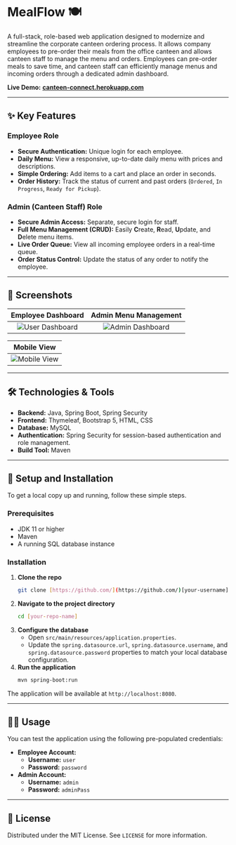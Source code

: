 # MealFlow 🍽️

A full-stack, role-based web application designed to modernize and streamline the corporate canteen ordering process. It allows company employees to pre-order their meals from the office canteen and allows canteen staff to manage the menu and orders. Employees can pre-order meals to save time, and canteen staff can efficiently manage menus and incoming orders through a dedicated admin dashboard.

**Live Demo:** [**canteen-connect.herokuapp.com**](https://[your-live-app-url]) 

---

## ✨ Key Features

### Employee Role
* **Secure Authentication:** Unique login for each employee.
* **Daily Menu:** View a responsive, up-to-date daily menu with prices and descriptions.
* **Simple Ordering:** Add items to a cart and place an order in seconds.
* **Order History:** Track the status of current and past orders (`Ordered`, `In Progress`, `Ready for Pickup`).

### Admin (Canteen Staff) Role
* **Secure Admin Access:** Separate, secure login for staff.
* **Full Menu Management (CRUD):** Easily **C**reate, **R**ead, **U**pdate, and **D**elete menu items.
* **Live Order Queue:** View all incoming employee orders in a real-time queue.
* **Order Status Control:** Update the status of any order to notify the employee.

---

## 📸 Screenshots

| Employee Dashboard | Admin Menu Management |
| :----------------: | :---------------------: |
| ![User Dashboard](src/main/resources/templates/images/user-dashboard.png) | ![Admin Dashboard](src/main/resources/templates/images/user-dashboard.png) |

| Mobile View |
| :----------------: | 
| ![Mobile View](src/main/resources/templates/images/user-dashboard.png) | 


---

## 🛠️ Technologies & Tools

* **Backend:** Java, Spring Boot, Spring Security
* **Frontend:** Thymeleaf, Bootstrap 5, HTML, CSS
* **Database:** MySQL
* **Authentication:** Spring Security for session-based authentication and role management.
* **Build Tool:** Maven

---

## 🚀 Setup and Installation

To get a local copy up and running, follow these simple steps.

### Prerequisites
* JDK 11 or higher
* Maven
* A running SQL database instance

### Installation
1.  **Clone the repo**
    ```sh
    git clone [https://github.com/](https://github.com/)[your-username]/[your-repo-name].git
    ```
2.  **Navigate to the project directory**
    ```sh
    cd [your-repo-name]
    ```
3.  **Configure the database**
    * Open `src/main/resources/application.properties`.
    * Update the `spring.datasource.url`, `spring.datasource.username`, and `spring.datasource.password` properties to match your local database configuration.
4.  **Run the application**
    ```sh
    mvn spring-boot:run
    ```
The application will be available at `http://localhost:8080`.

---

## 🧑‍💻 Usage

You can test the application using the following pre-populated credentials:

* **Employee Account:**
    * **Username:** `user`
    * **Password:** `password`
* **Admin Account:**
    * **Username:** `admin`
    * **Password:** `adminPass`

---

## 📄 License

Distributed under the MIT License. See `LICENSE` for more information.
